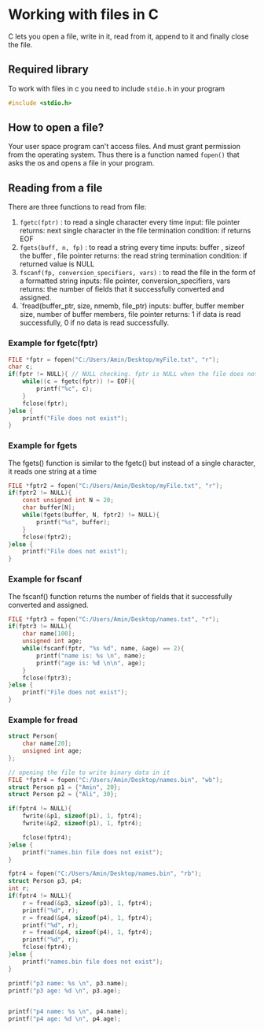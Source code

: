 # Working with files in C

C lets you open a file, write in it, read from it, append to it and finally close the file.

## Required library

To work with files in c you need to include `stdio.h` in your program

```c
#include <stdio.h>
```

## How to open a file?

Your user space program can't access files. And must grant permission from the operating system. Thus there is a function named `fopen()` that asks the os and opens a file in your program.


## Reading from a file
There are three functions to read from file:
1. `fgetc(fptr)` : to read a single character every time
    input: file pointer
    returns: next single character in the file
    termination condition: if returns EOF
2. `fgets(buff, n, fp)` : to read a string every time
    inputs: buffer , sizeof the buffer , file pointer
    returns: the read string
    termination condition: if returned value is NULL
3. `fscanf(fp, conversion_specifiers, vars)` : to read the file in the form of a formatted string
    inputs: file pointer, conversion_specifiers, vars
    returns: the number of fields that it successfully converted and assigned.
4. `fread(buffer_ptr, size, nmemb, file_ptr)
    inputs: buffer, buffer member size, number of buffer members, file pointer
    returns: 1 if data is read successfully, 0 if no data is read successfully.

### Example for fgetc(fptr)
```C
FILE *fptr = fopen("C:/Users/Amin/Desktop/myFile.txt", "r");
char c;
if(fptr != NULL){ // NULL checking. fptr is NULL when the file does not exist.
    while((c = fgetc(fptr)) != EOF){
        printf("%c", c);
    }
    fclose(fptr);
}else {
    printf("File does not exist");
}
```

### Example for fgets
The fgets() function is similar to the fgetc() but instead of a single character, it reads one string at a time
```C
FILE *fptr2 = fopen("C:/Users/Amin/Desktop/myFile.txt", "r");
if(fptr2 != NULL){
    const unsigned int N = 20;
    char buffer[N];
    while(fgets(buffer, N, fptr2) != NULL){
        printf("%s", buffer);
    }
    fclose(fptr2);
}else {
    printf("File does not exist");
}
```

### Example for fscanf
The fscanf() function returns the number of fields that it successfully converted and assigned.
```C
FILE *fptr3 = fopen("C:/Users/Amin/Desktop/names.txt", "r");
if(fptr3 != NULL){
    char name[100];
    unsigned int age;
    while(fscanf(fptr, "%s %d", name, &age) == 2){
        printf("name is: %s \n", name);
        printf("age is: %d \n\n", age);
    }
    fclose(fptr3);
}else {
    printf("File does not exist");
}
```

### Example for fread
```C
struct Person{
    char name[20];
    unsigned int age;
};

// opening the file to write binary data in it
FILE *fptr4 = fopen("C:/Users/Amin/Desktop/names.bin", "wb");
struct Person p1 = {"Amin", 20};
struct Person p2 = {"Ali", 30};

if(fptr4 != NULL){
    fwrite(&p1, sizeof(p1), 1, fptr4);
    fwrite(&p2, sizeof(p1), 1, fptr4);

    fclose(fptr4);
}else {
    printf("names.bin file does not exist");
}

fptr4 = fopen("C:/Users/Amin/Desktop/names.bin", "rb");
struct Person p3, p4;
int r;
if(fptr4 != NULL){
    r = fread(&p3, sizeof(p3), 1, fptr4);
    printf("%d", r);
    r = fread(&p4, sizeof(p4), 1, fptr4);
    printf("%d", r);
    r = fread(&p4, sizeof(p4), 1, fptr4);
    printf("%d", r);
    fclose(fptr4);
}else {
    printf("names.bin file does not exist");
}

printf("p3 name: %s \n", p3.name);
printf("p3 age: %d \n", p3.age);


printf("p4 name: %s \n", p4.name);
printf("p4 age: %d \n", p4.age);
```
